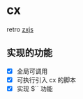 # cx
retro [zxjs](https://github.com/google/zx)

## 实现的功能
- [x] 全局可调用
- [x] 可执行引入 cx 的脚本
- [x] 实现 $`` 功能
